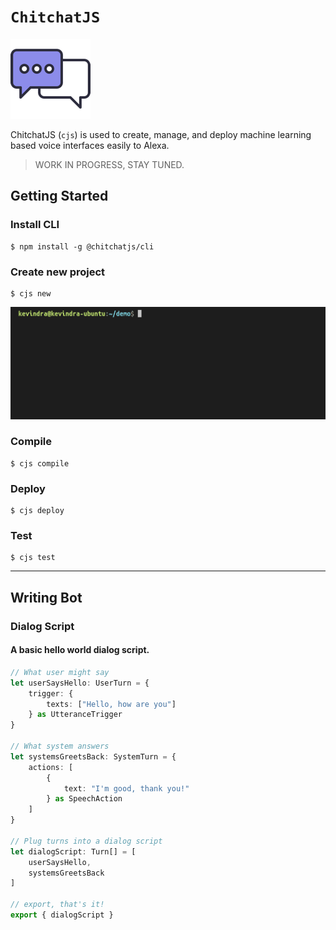 # `ChitchatJS`

![](./images/logo/128x128.png)

ChitchatJS (`cjs`) is used to create, manage, and deploy machine learning based voice interfaces easily to Alexa.

> WORK IN PROGRESS, STAY TUNED.

## Getting Started

### Install CLI

```
$ npm install -g @chitchatjs/cli
```

### Create new project

```
$ cjs new
```

![](./images/gifs/create-project.gif)

### Compile

```
$ cjs compile
```

### Deploy

```
$ cjs deploy
```

### Test

```
$ cjs test
```

----
## Writing Bot

### Dialog Script

#### A basic hello world dialog script.

```typescript
// What user might say
let userSaysHello: UserTurn = {
    trigger: {
        texts: ["Hello, how are you"]
    } as UtteranceTrigger
}

// What system answers
let systemsGreetsBack: SystemTurn = {
    actions: [
        {
            text: "I'm good, thank you!"
        } as SpeechAction
    ]
}

// Plug turns into a dialog script
let dialogScript: Turn[] = [
    userSaysHello,
    systemsGreetsBack
]

// export, that's it!
export { dialogScript }
```
